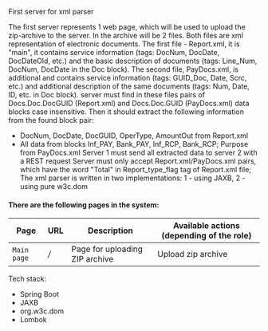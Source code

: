 First server for xml parser


 The first server represents 1 web page, which will be used to upload the zip-archive to the server. In the archive will be 2 files. Both files are xml representation of electronic documents. The first file - Report.xml, it is "main", it contains service information (tags: DocNum, DocDate, DocDateOld, etc.) and the basic description of documents (tags: Line_Num, DocNum, DocDate in the Doc block). The second file, PayDocs.xml, is additional and contains service information (tags: GUID_Doc, Date, Scrc, etc.) and additional description of the same documents (tags: Num, Date, ID, etc. in Doc block).
server must find in these files pairs of Docs.Doc.DocGUID (Report.xml) and Docs.Doc.GUID (PayDocs.xml) data blocks case insensitive.
   Then it should extract the following information from the found <Doc> block pair:
 * DocNum, DocDate, DocGUID, OperType, AmountOut from Report.xml
 * All data from blocks Inf_PAY, Bank_PAY, Inf_RCP, Bank_RCP; Purpose from PayDocs.xml
   Server 1 must send all extracted data to server 2 with a REST request
   Server must only accept Report.xml/PayDocs.xml pairs, which have the word "Total" in Report_type_flag tag of Report.xml file;
   The xml parser is written in two implementations: 1 - using JAXB, 2 - using pure w3c.dom
 
 #### There are the following pages in the system:
| Page               | URL               | Description                      | Available actions (depending of the role)                  
| --------           |-------------      | -------------                    | -------------    
| `Main page`        | */*               | Page for uploading ZIP archive   | Upload zip archive
 
 
Tech stack:
- Spring Boot
- JAXB
- org.w3c.dom
- Lombok
